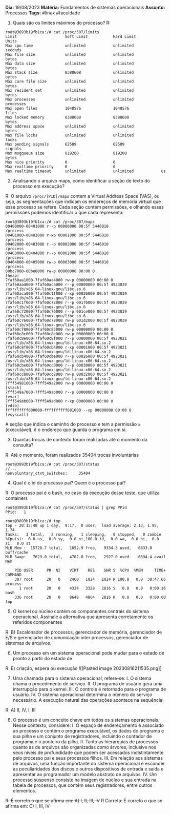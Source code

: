**Dia:** 19/08/2023 
**Matéria:**  Fundamentos de sistemas operacionais
**Assunto:**  Processos
**Tags:** #linux #faculdade 

1. Quais são os limites máximos do processo?
R:
```shell
root@3893b19fb1ca:/# cat /proc/307/limits
Limit                     Soft Limit           Hard Limit           Units
Max cpu time              unlimited            unlimited            seconds
Max file size             unlimited            unlimited            bytes
Max data size             unlimited            unlimited            bytes
Max stack size            8388608              unlimited            bytes
Max core file size        unlimited            unlimited            bytes
Max resident set          unlimited            unlimited            bytes
Max processes             unlimited            unlimited            processes
Max open files            1048576              1048576              files
Max locked memory         8388608              8388608              bytes
Max address space         unlimited            unlimited            bytes
Max file locks            unlimited            unlimited            locks
Max pending signals       62589                62589                signals
Max msgqueue size         819200               819200               bytes
Max nice priority         0                    0
Max realtime priority     0                    0
Max realtime timeout      unlimited            unlimited            us
```

2. Analisando o arquivo maps, como identificar a seção de texto do processo em execução?

R: O arquivo `/proc/[PID]/maps` contem a Virtual Address Space (VAS), ou seja, as segmentações que indicam os endereços de memória virtual que esse processo se refere. Cada seção contém permissões, e olhando essas permissões podemos identificar o que cada representa:
```shell
root@3893b19fb1ca:/# cat /proc/307/maps
00400000-00401000 r--p 00000000 00:5f 5446010                            /process
00401000-00402000 r-xp 00001000 00:5f 5446010                            /process
00402000-00403000 r--p 00002000 00:5f 5446010                            /process
00403000-00404000 r--p 00002000 00:5f 5446010                            /process
00404000-00405000 rw-p 00003000 00:5f 5446010                            /process
00bc7000-00be8000 rw-p 00000000 00:00 0                                  [heap]
7faf60aa1000-7faf60aa4000 rw-p 00000000 00:00 0
7faf60aa4000-7faf60aca000 r--p 00000000 00:5f 4923039                    /usr/lib/x86_64-linux-gnu/libc.so.6
7faf60aca000-7faf60c1f000 r-xp 00026000 00:5f 4923039                    /usr/lib/x86_64-linux-gnu/libc.so.6
7faf60c1f000-7faf60c72000 r--p 0017b000 00:5f 4923039                    /usr/lib/x86_64-linux-gnu/libc.so.6
7faf60c72000-7faf60c76000 r--p 001ce000 00:5f 4923039                    /usr/lib/x86_64-linux-gnu/libc.so.6
7faf60c76000-7faf60c78000 rw-p 001d2000 00:5f 4923039                    /usr/lib/x86_64-linux-gnu/libc.so.6
7faf60c78000-7faf60c85000 rw-p 00000000 00:00 0
7faf60c8c000-7faf60c8e000 rw-p 00000000 00:00 0
7faf60c8e000-7faf60c8f000 r--p 00000000 00:5f 4923021                    /usr/lib/x86_64-linux-gnu/ld-linux-x86-64.so.2
7faf60c8f000-7faf60cb4000 r-xp 00001000 00:5f 4923021                    /usr/lib/x86_64-linux-gnu/ld-linux-x86-64.so.2
7faf60cb4000-7faf60cbe000 r--p 00026000 00:5f 4923021                    /usr/lib/x86_64-linux-gnu/ld-linux-x86-64.so.2
7faf60cbe000-7faf60cc0000 r--p 00030000 00:5f 4923021                    /usr/lib/x86_64-linux-gnu/ld-linux-x86-64.so.2
7faf60cc0000-7faf60cc2000 rw-p 00032000 00:5f 4923021                    /usr/lib/x86_64-linux-gnu/ld-linux-x86-64.so.2
7fff54981000-7fff549a2000 rw-p 00000000 00:00 0                          [stack]
7fff549a7000-7fff549ab000 r--p 00000000 00:00 0                          [vvar]
7fff549ab000-7fff549ad000 r-xp 00000000 00:00 0                          [vdso]
ffffffffff600000-ffffffffff601000 --xp 00000000 00:00 0                  [vsyscall]
```

A seção que indica o caminho do processo e tem a permissão `x` (executável), é o endereço que guarda o programa em si.

3. Quantas trocas de contexto foram realizadas até o momento da consulta?

R: Até o momento, foram realizados 35404 trocas involuntárias

```shell
root@3893b19fb1ca:/# cat /proc/307/status
//...
nonvoluntary_ctxt_switches:     35404
```

4. Qual é o id do processo pai? Quem é o processo pai?

R: O processo pai é o bash, no caso da execução desse teste, que utiliza containers

```shell
root@3893b19fb1ca:/# cat /proc/307/status | grep PPid
PPid:   1
```

```shell
root@3893b19fb1ca:/# top
top - 20:15:48 up 1 day,  9:17,  0 user,  load average: 2.13, 1.95, 1.74
Tasks:   3 total,   2 running,   1 sleeping,   0 stopped,   0 zombie
%Cpu(s):  0.0 us,  0.0 sy,  0.0 ni,100.0 id,  0.0 wa,  0.0 hi,  0.0 si,  0.0 st
MiB Mem :  15728.7 total,   1652.9 free,   9334.3 used,   6833.0 buff/cache
MiB Swap:   7629.0 total,   4702.0 free,   2927.0 used.   6394.4 avail Mem

    PID USER      PR  NI    VIRT    RES    SHR S  %CPU  %MEM     TIME+ COMMAND
    307 root      20   0    2460   1024   1024 R 100.0   0.0  39:47.66 process
      1 root      20   0    4324   3328   2816 S   0.0   0.0   0:00.16 bash
    336 root      20   0    8648   4864   2816 R   0.0   0.0   0:00.00 top
```

5.  O kernel ou núcleo contém os componentes centrais do sistema operacional. Assinale a alternativa que apresenta corretamente os referidos componentes

R: B)  Escalonador de processos, gerenciador de memória, gerenciador de E/S e gerenciador de comunicação inter processos, gerenciador de sistemas de arquivos.

6. Um processo em um sistema operacional pode mudar para o estado de pronto a partir do estado de

R: E) criação, espera ou execução
![[Pasted image 20230816211535.png]]

7. Uma chamada para o sistema operacional, refere-se:
I. O sistema chama o procedimento de serviço.
II. O programa de usuário gera uma interrupção para o kernel.
III. O controle é retornado para o programa de usuário.
IV. O sistema operacional determina o número do serviço necessário.
A execução natural das operações acontece na sequência:

R: A) II, IV, I, III

8. O processo é um conceito chave em todos os sistemas operacionais. Nesse contexto, considere:
I. O espaço de endereçamento é associado ao processo e contém o programa executável, os dados do programa e sua pilha e um conjunto de registradores, incluindo o contador de programa e o ponteiro da pilha.
II. Tanto as hierarquias de processos quanto as de arquivos são organizadas como árvores, inclusive nos seus níveis de profundidade que podem ser acessados indistintamente pelo processo pai e seus processos filhos.
III. Em relação aos sistemas de arquivos, uma função importante do sistema
operacional é esconder as peculiaridades dos discos e outros dispositivos de entrada e saída e apresentar ao programador um modelo abstrato de arquivos.
IV. Um processo suspenso consiste na imagem de núcleo e sua entrada na tabela de processos, que contém seus registradores, entre outros elementos. 

~~R: É correto o que se afirma em: A) I, II, III, IV~~
R Correta: É correto o que se afirma em: C) I, III, IV
